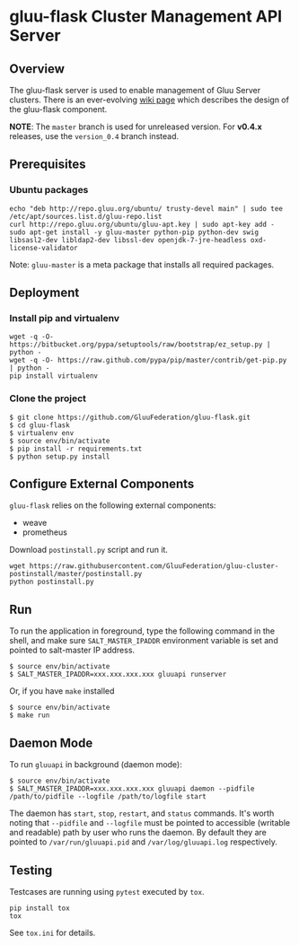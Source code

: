 # gluu-flask Cluster Management API Server

## Overview

The gluu-flask server is used to enable management of Gluu Server clusters.
There is an ever-evolving [wiki page](http://www.gluu.co/gluu_salt) which describes
the design of the gluu-flask component.

__NOTE__: The `master` branch is used for unreleased version. For __v0.4.x__ releases, use the `version_0.4` branch instead.

## Prerequisites

### Ubuntu packages

```
echo "deb http://repo.gluu.org/ubuntu/ trusty-devel main" | sudo tee /etc/apt/sources.list.d/gluu-repo.list
curl http://repo.gluu.org/ubuntu/gluu-apt.key | sudo apt-key add -
sudo apt-get install -y gluu-master python-pip python-dev swig libsasl2-dev libldap2-dev libssl-dev openjdk-7-jre-headless oxd-license-validator
```

Note: `gluu-master` is a meta package that installs all required packages.

## Deployment

### Install pip and virtualenv

```
wget -q -O- https://bitbucket.org/pypa/setuptools/raw/bootstrap/ez_setup.py | python -
wget -q -O- https://raw.github.com/pypa/pip/master/contrib/get-pip.py | python -
pip install virtualenv
```

### Clone the project

```
$ git clone https://github.com/GluuFederation/gluu-flask.git
$ cd gluu-flask
$ virtualenv env
$ source env/bin/activate
$ pip install -r requirements.txt
$ python setup.py install
```

## Configure External Components

`gluu-flask` relies on the following external components:

* weave
* prometheus

Download `postinstall.py` script and run it.

```
wget https://raw.githubusercontent.com/GluuFederation/gluu-cluster-postinstall/master/postinstall.py
python postinstall.py
```

## Run

To run the application in foreground, type the following command in the shell,
and make sure `SALT_MASTER_IPADDR` environment variable is set and
pointed to salt-master IP address.

```
$ source env/bin/activate
$ SALT_MASTER_IPADDR=xxx.xxx.xxx.xxx gluuapi runserver
```

Or, if you have `make` installed

```
$ source env/bin/activate
$ make run
```

## Daemon Mode

To run `gluuapi` in background (daemon mode):

```
$ source env/bin/activate
$ SALT_MASTER_IPADDR=xxx.xxx.xxx.xxx gluuapi daemon --pidfile /path/to/pidfile --logfile /path/to/logfile start
```

The daemon has `start`, `stop`, `restart`, and `status` commands.
It's worth noting that `--pidfile` and `--logfile` must be pointed to accessible (writable and readable) path by user who runs the daemon.
By default they are pointed to `/var/run/gluuapi.pid` and `/var/log/gluuapi.log` respectively.

## Testing

Testcases are running using ``pytest`` executed by ``tox``.

```
pip install tox
tox
```

See `tox.ini` for details.
